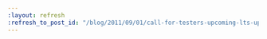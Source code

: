 ```yaml
---
:layout: refresh
:refresh_to_post_id: "/blog/2011/09/01/call-for-testers-upcoming-lts-update"
---
```

